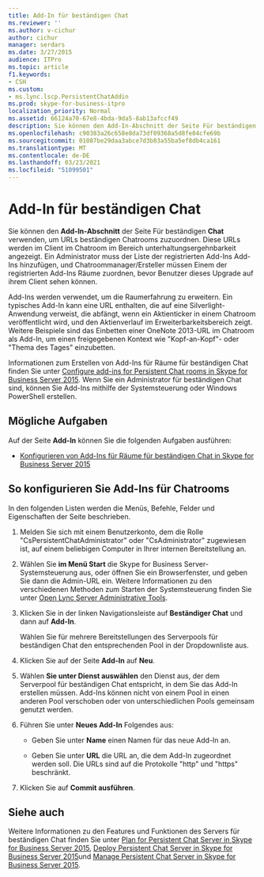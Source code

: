 ```yaml
---
title: Add-In für beständigen Chat
ms.reviewer: ''
ms.author: v-cichur
author: cichur
manager: serdars
ms.date: 3/27/2015
audience: ITPro
ms.topic: article
f1.keywords:
- CSH
ms.custom:
- ms.lync.lscp.PersistentChatAddin
ms.prod: skype-for-business-itpro
localization_priority: Normal
ms.assetid: 66124a70-67e8-4bda-9da5-8ab13afccf49
description: Sie können den Add-In-Abschnitt der Seite Für beständigen Chat verwenden, um URLs beständigen Chatrooms zuzuordnen. Diese URLs werden im Client im Chatroom im Bereich unterhaltungsergehnbarkeit angezeigt. Ein Administrator muss der Liste der registrierten Add-Ins Add-Ins hinzufügen, und Chatroommanager/Ersteller müssen Einem der registrierten Add-Ins Räume zuordnen, bevor Benutzer dieses Upgrade auf ihrem Client sehen können.
ms.openlocfilehash: c90383a26c658e8da73df09368a5d8fe04cfe69b
ms.sourcegitcommit: 01087be29daa3abce7d3b03a55ba5ef8db4ca161
ms.translationtype: MT
ms.contentlocale: de-DE
ms.lasthandoff: 03/23/2021
ms.locfileid: "51099501"
---
```

# <a name="persistent-chat-add-in"></a>Add-In für beständigen Chat

Sie können den **Add-In-Abschnitt** der Seite Für beständigen **Chat** verwenden, um URLs beständigen Chatrooms zuzuordnen. Diese URLs werden im Client im Chatroom im Bereich unterhaltungsergehnbarkeit angezeigt. Ein Administrator muss der Liste der registrierten Add-Ins Add-Ins hinzufügen, und Chatroommanager/Ersteller müssen Einem der registrierten Add-Ins Räume zuordnen, bevor Benutzer dieses Upgrade auf ihrem Client sehen können.

Add-Ins werden verwendet, um die Raumerfahrung zu erweitern. Ein typisches Add-In kann eine URL enthalten, die auf eine Silverlight-Anwendung verweist, die abfängt, wenn ein Aktienticker in einem Chatroom veröffentlicht wird, und den Aktienverlauf im Erweiterbarkeitsbereich zeigt. Weitere Beispiele sind das Einbetten einer OneNote 2013-URL im Chatroom als Add-In, um einen freigegebenen Kontext wie "Kopf-an-Kopf"- oder "Thema des Tages" einzubetten.

Informationen zum Erstellen von Add-Ins für Räume für beständigen Chat finden Sie unter [Configure add-ins for Persistent Chat rooms in Skype for Business Server 2015](../../manage/persistent-chat/configure-add-ins.md). Wenn Sie ein Administrator für beständigen Chat sind, können Sie Add-Ins mithilfe der Systemsteuerung oder Windows PowerShell erstellen.

## <a name="tasks-that-you-can-perform"></a>Mögliche Aufgaben

Auf der Seite **Add-In** können Sie die folgenden Aufgaben ausführen:

- [Konfigurieren von Add-Ins für Räume für beständigen Chat in Skype for Business Server 2015](../../manage/persistent-chat/configure-add-ins.md)

## <a name="to-configure-add-ins-for-chat-rooms"></a>So konfigurieren Sie Add-Ins für Chatrooms

In den folgenden Listen werden die Menüs, Befehle, Felder und Eigenschaften der Seite beschrieben.

1. Melden Sie sich mit einem Benutzerkonto, dem die Rolle "CsPersistentChatAdministrator" oder "CsAdministrator" zugewiesen ist, auf einem beliebigen Computer in Ihrer internen Bereitstellung an.

2. Wählen Sie **im Menü Start** die Skype for Business Server-Systemsteuerung aus, oder öffnen Sie ein Browserfenster, und geben Sie dann die Admin-URL ein. Weitere Informationen zu den verschiedenen Methoden zum Starten der Systemsteuerung finden Sie unter [Open Lync Server Administrative Tools](/previous-versions/office/lync-server-2013/lync-server-2013-open-lync-server-administrative-tools).

3. Klicken Sie in der linken Navigationsleiste auf **Beständiger Chat** und dann auf **Add-In**.

    Wählen Sie für mehrere Bereitstellungen des Serverpools für beständigen Chat den entsprechenden Pool in der Dropdownliste aus.

4. Klicken Sie auf der Seite **Add-In** auf **Neu**.

5. Wählen **Sie unter Dienst auswählen** den Dienst aus, der dem Serverpool für beständigen Chat entspricht, in dem Sie das Add-In erstellen müssen. Add-Ins können nicht von einem Pool in einen anderen Pool verschoben oder von unterschiedlichen Pools gemeinsam genutzt werden.

6. Führen Sie unter **Neues Add-In** Folgendes aus:

   - Geben Sie unter **Name** einen Namen für das neue Add-In an.

   - Geben Sie unter **URL** die URL an, die dem Add-In zugeordnet werden soll. Die URLs sind auf die Protokolle "http" und "https" beschränkt.

7. Klicken Sie auf **Commit ausführen**.

## <a name="see-also"></a>Siehe auch

Weitere Informationen zu den Features und Funktionen des Servers für beständigen Chat finden Sie unter [Plan for Persistent Chat Server in Skype for Business Server 2015](../../plan-your-deployment/persistent-chat-server/persistent-chat-server.md), [Deploy Persistent Chat Server in Skype for Business Server 2015](../../deploy/deploy-persistent-chat-server/deploy-persistent-chat-server.md)und [Manage Persistent Chat Server in Skype for Business Server 2015](../../manage/persistent-chat/persistent-chat.md).